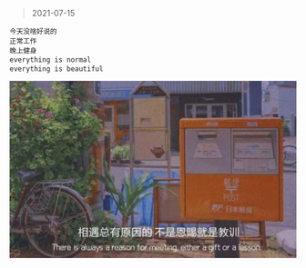 >2021-07-15
```
今天没啥好说的
正常工作
晚上健身
everything is normal
everything is beautiful
```

![](../../images/everything%20will%20pass/n.jpeg)